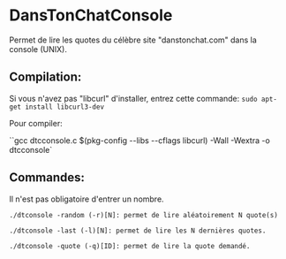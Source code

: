 # DansTonChatConsole
Permet de lire les quotes du célèbre site "danstonchat.com" dans la console (UNIX).

Compilation:
------------
Si vous n'avez pas "libcurl" d'installer, entrez cette commande: ``sudo apt-get install libcurl3-dev``

Pour compiler:

``gcc dtcconsole.c $(pkg-config --libs --cflags libcurl) -Wall -Wextra -o dtcconsole`

Commandes:
----------

Il n'est pas obligatoire d'entrer un nombre.

    ./dtconsole -random (-r)[N]: permet de lire aléatoirement N quote(s)

    ./dtconsole -last (-l)[N]: permet de lire les N dernières quotes.

    ./dtconsole -quote (-q)[ID]: permet de lire la quote demandé.
